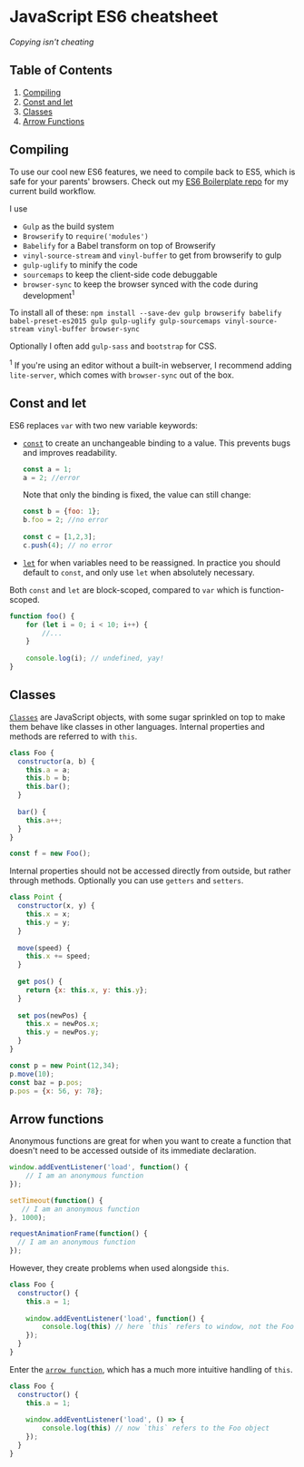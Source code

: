 # JavaScript ES6 cheatsheet

*Copying isn't cheating*

## Table of Contents

 1. [Compiling](#compiling)
 1. [Const and let](#const-and-let)
 1. [Classes](#classes)
 1. [Arrow Functions](#arrow-functions)
 
 
## Compiling

To use our cool new ES6 features, we need to compile back to ES5, which is safe for your parents' browsers.
Check out my [ES6 Boilerplate repo](https://github.com/hansvana/es6boiler) for my current build workflow.
 
I use 
  * `Gulp` as the build system
  * `Browserify` to `require('modules')`
  * `Babelify` for a Babel transform on top of Browserify
  * `vinyl-source-stream` and `vinyl-buffer` to get from browserify to gulp
  * `gulp-uglify` to minify the code
  * `sourcemaps` to keep the client-side code debuggable
  * `browser-sync` to keep the browser synced with the code during development<sup>1</sup>
  
To install all of these: `npm install --save-dev gulp browserify babelify babel-preset-es2015 gulp gulp-uglify gulp-sourcemaps vinyl-source-stream vinyl-buffer browser-sync`

Optionally I often add `gulp-sass` and `bootstrap` for CSS.

<sup>1</sup> If you're using an editor without a built-in webserver, I recommend adding `lite-server`, which comes with `browser-sync` out of the box. 

## Const and let

ES6 replaces `var` with two new variable keywords:

  * [`const`](https://developer.mozilla.org/en/docs/Web/JavaScript/Reference/Statements/const) to create an unchangeable binding to a value. This prevents bugs and improves readability. 
  
      ```javascript
      const a = 1;
      a = 2; //error
      ```

      Note that only the binding is fixed, the value can still change:
      ```javascript
      const b = {foo: 1};
      b.foo = 2; //no error
       
      const c = [1,2,3];
      c.push(4); // no error
      ```

  * [`let`](https://developer.mozilla.org/en/docs/Web/JavaScript/Reference/Statements/let) for when variables need to be reassigned. In practice you should default to `const`, and only use `let` when absolutely necessary.
  
Both `const` and `let` are block-scoped, compared to `var` which is function-scoped.
 
```javascript
function foo() {
    for (let i = 0; i < 10; i++) {
        //...
    }
    
    console.log(i); // undefined, yay! 
}
```
 
## Classes

[`Classes`](https://developer.mozilla.org/en/docs/Web/JavaScript/Reference/Classes) are JavaScript objects, with some sugar sprinkled on top to make them behave like classes in other languages.
Internal properties and methods are referred to with `this`.

```javascript
class Foo {
  constructor(a, b) {
    this.a = a;
    this.b = b;
    this.bar();
  }
  
  bar() {
    this.a++;
  }
}

const f = new Foo();
```

Internal properties should not be accessed directly from outside, but rather through methods. Optionally you can use `getters` and `setters`. 

```javascript
class Point {
  constructor(x, y) {
    this.x = x;
    this.y = y;
  }
  
  move(speed) {
    this.x += speed;
  }
  
  get pos() {
    return {x: this.x, y: this.y};
  }
  
  set pos(newPos) {
    this.x = newPos.x;
    this.y = newPos.y;
  }  
}

const p = new Point(12,34);
p.move(10);
const baz = p.pos;
p.pos = {x: 56, y: 78};
```

## Arrow functions

Anonymous functions are great for when you want to create a function that doesn't need to be accessed outside of its immediate declaration.

```javascript
window.addEventListener('load', function() { 
    // I am an anonymous function
});

setTimeout(function() { 
   // I am an anonymous function
}, 1000);

requestAnimationFrame(function() { 
  // I am an anonymous function
});
```

However, they create problems when used alongside `this`. 

```javascript
class Foo {
  constructor() {
    this.a = 1;
    
    window.addEventListener('load', function() { 
        console.log(this) // here `this` refers to window, not the Foo object
    });
  }
}
```

Enter the [`arrow function`](https://www.sitepoint.com/es6-arrow-functions-new-fat-concise-syntax-javascript/), which has a much more intuitive handling of `this`.

```javascript
class Foo {
  constructor() {
    this.a = 1;
    
    window.addEventListener('load', () => { 
        console.log(this) // now `this` refers to the Foo object 
    });
  }
}
```

